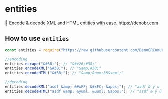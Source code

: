 # entities
🦕 Encode & decode XML and HTML entities with ease.
https://denobr.com
## How to use `entities`

```javascript
const entities = require("https://raw.githubusercontent.com/DenoBRComunitty/entities/master/mod.ts");

//encoding
entities.escape("&#38;"); // "&#x26;#38;"
entities.encodeXML("&#38;"); // "&amp;#38;"
entities.encodeHTML("&#38;"); // "&amp;&num;38&semi;"

//decoding
entities.decodeXML("asdf &amp; &#xFF; &#xFC; &apos;"); // "asdf & ÿ ü '"
entities.decodeHTML("asdf &amp; &yuml; &uuml; &apos;"); // "asdf & ÿ ü '"
```
